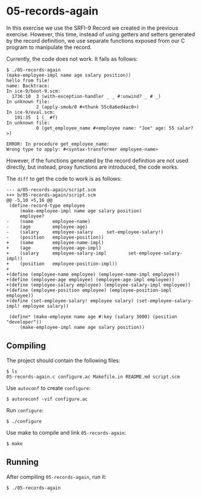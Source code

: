 # 05-records-again

In this exercise we use the SRFI-9 Record we created in the previous exercise. However, this time, instead of using
getters and setters generated by the record definition, we use separate functions exposed from our C program to
manipulate the record.

Currently, the code does not work. It fails as follows:

    $ ./05-records-again
    (make-employee-impl name age salary position))
    hello from file!
    name: Backtrace:
    In ice-9/boot-9.scm:
      1736:10  3 (with-exception-handler _ _ #:unwind? _ # _)
    In unknown file:
               2 (apply-smob/0 #<thunk 55c8a6ed4ac0>)
    In ice-9/eval.scm:
       191:35  1 (_ #f)
    In unknown file:
               0 (get_employee_name #<employee name: "Joe" age: 55 salar?>)

    ERROR: In procedure get_employee_name:
    Wrong type to apply: #<syntax-transformer employee-name>

However, if the functions generated by the record definition are not used directly, but instead, proxy functions are
introduced, the code works.

The `diff` to get the code to work is as follows:

    --- a/05-records-again/script.scm
    +++ b/05-records-again/script.scm
    @@ -5,10 +5,16 @@
     (define-record-type employee
         (make-employee-impl name age salary position)
         employee?
    -    (name       employee-name)
    -    (age        employee-age)
    -    (salary     employee-salary     set-employee-salary!)
    -    (position   employee-position))
    +    (name       employee-name-impl)
    +    (age        employee-age-impl)
    +    (salary     employee-salary-impl        set-employee-salary-impl!)
    +    (position   employee-position-impl))
    +
    +(define (employee-name employee) (employee-name-impl employee))
    +(define (employee-age employee) (employee-age-impl employee))
    +(define (employee-salary employee) (employee-salary-impl employee))
    +(define (employee-position employee) (employee-position-impl employee))
    +(define (set-employee-salary! employee salary) (set-employee-salary-impl! employee salary))
    
     (define* (make-employee name age #:key (salary 3000) (position "developer"))
         (make-employee-impl name age salary position))

## Compiling

The project should contain the following files:

    $ ls
    05-records-again.c configure.ac Makefile.in README.md script.scm

Use `autoconf` to create `configure`:

    $ autoreconf -vif configure.ac

Run `configure`:

    $ ./configure

Use make to compile and link `05-records-again`:

    $ make

## Running

After compiling `05-records-again`, run it:

    $ ./05-records-again

